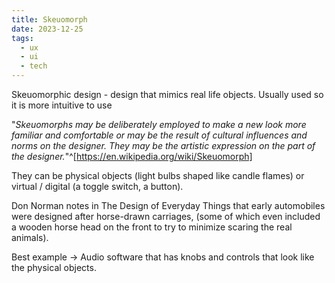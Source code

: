 ```yaml
---
title: Skeuomorph
date: 2023-12-25
tags:
  - ux
  - ui
  - tech
---
```

Skeuomorphic design - design that mimics real life objects. Usually used so it is more intuitive to use 

"*Skeuomorphs may be deliberately employed to make a new look more familiar and comfortable or may be the result of cultural influences and norms on the designer. They may be the artistic expression on the part of the designer.*"^[https://en.wikipedia.org/wiki/Skeuomorph]

They can be physical objects (light bulbs shaped like candle flames) or virtual / digital (a toggle switch, a button).

Don Norman notes in  The Design of Everyday Things that early automobiles were designed after horse-drawn carriages, (some of which even included a wooden horse head on the front to try to minimize scaring the real animals).

Best example -> Audio software that has knobs and controls that look like the physical objects. 